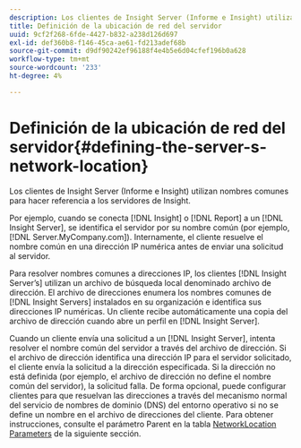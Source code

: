 ```yaml
---
description: Los clientes de Insight Server (Informe e Insight) utilizan nombres comunes para hacer referencia a los servidores de Insight.
title: Definición de la ubicación de red del servidor
uuid: 9cf2f268-6fde-4427-b832-a238d126d697
exl-id: def360b8-f146-45ca-ae61-fd213adef68b
source-git-commit: d9df90242ef96188f4e4b5e6d04cfef196b0a628
workflow-type: tm+mt
source-wordcount: '233'
ht-degree: 4%

---
```


# Definición de la ubicación de red del servidor{#defining-the-server-s-network-location}

Los clientes de Insight Server (Informe e Insight) utilizan nombres comunes para hacer referencia a los servidores de Insight.

Por ejemplo, cuando se conecta [!DNL Insight] o [!DNL Report] a un [!DNL Insight Server], se identifica el servidor por su nombre común (por ejemplo, [!DNL Server.MyCompany.com]). Internamente, el cliente resuelve el nombre común en una dirección IP numérica antes de enviar una solicitud al servidor.

Para resolver nombres comunes a direcciones IP, los clientes [!DNL Insight Server’s] utilizan un archivo de búsqueda local denominado archivo de dirección. El archivo de direcciones enumera los nombres comunes de [!DNL Insight Servers] instalados en su organización e identifica sus direcciones IP numéricas. Un cliente recibe automáticamente una copia del archivo de dirección cuando abre un perfil en [!DNL Insight Server].

Cuando un cliente envía una solicitud a un [!DNL Insight Server], intenta resolver el nombre común del servidor a través del archivo de dirección. Si el archivo de dirección identifica una dirección IP para el servidor solicitado, el cliente envía la solicitud a la dirección especificada. Si la dirección no está definida (por ejemplo, el archivo de dirección no define el nombre común del servidor), la solicitud falla. De forma opcional, puede configurar clientes para que resuelvan las direcciones a través del mecanismo normal del servicio de nombres de dominio (DNS) del entorno operativo si no se define un nombre en el archivo de direcciones del cliente. Para obtener instrucciones, consulte el parámetro Parent en la tabla [NetworkLocation Parameters](../../../../../home/c-inst-svr/c-install-ins-svr/t-install-proc-inst-svr-dpu/c-svrs-ntwk-loc/c-ntwk-loc.md#concept-18587827cbd24805801caa86bc816e05) de la siguiente sección.
